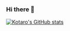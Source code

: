 ### Hi there 👋

[![Kotaro's GitHub stats](https://github-readme-stats.vercel.app/api?username=ktro2828)](https://github.com/anuraghazra/github-readme-stats)

<!-- [![Top Langs](https://github-readme-stats.vercel.app/api/top-langs/?username=ktro2828)](https://github.com/anuraghazra/github-readme-stats) -->

<!--
**ktro2828/ktro2828** is a ✨ _special_ ✨ repository because its `README.md` (this file) appears on your GitHub profile.

Here are some ideas to get you started:

- 🔭 I’m currently working on ...
- 🌱 I’m currently learning ...
- 👯 I’m looking to collaborate on ...
- 🤔 I’m looking for help with ...
- 💬 Ask me about ...
- 📫 How to reach me: ...
- 😄 Pronouns: ...
- ⚡ Fun fact: ...
-->
